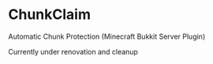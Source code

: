 ChunkClaim
==========

Automatic Chunk Protection (Minecraft Bukkit Server Plugin)

Currently under renovation and cleanup
